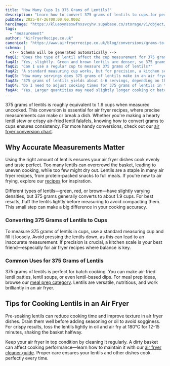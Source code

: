 ```yaml
---
title: "How Many Cups Is 375 Grams of Lentils?"
description: "Learn how to convert 375 grams of lentils to cups for perfect air fryer recipes every time. Get precise measurements and cooking tips now!"
pubDate: 2025-07-26T00:00:00.000Z
heroImage: "https://klueoymssxwfnxsvcyhv.supabase.co/storage/v1/object/public/Shmucket/how-many-cups-is-375-grams-of-lentils.webp"
tags:
  - "measurement"
author: "AirFryerRecipe.co.uk"
canonical: "https://www.airfryerrecipe.co.uk/blog/conversions/grams-to-cups/how-many-cups-is-375-grams-of-lentils"
schema: |
  <!-- Schema will be generated automatically -->
faqQ1: "Does the type of lentil affect the cup measurement for 375 grams?"
faqA1: "Yes, slightly. Green and brown lentils are denser, so 375 grams may fill slightly less than 2 cups, while split red lentils might measure closer to 2 cups due to their smaller size. Always fluff the lentils before measuring for accuracy."
faqQ2: "Can I use a regular cup to measure 375 grams of lentils?"
faqA2: "A standard measuring cup works, but for precision, a kitchen scale is best. If using a cup, fill it loosely without packing the lentils down. This ensures you don’t accidentally use too much, which could affect air fryer cooking times."
faqQ3: "How many servings does 375 grams of lentils make in an air fryer?"
faqA3: "375 grams of lentils yields about 4-6 servings, depending on the recipe. For air-fried lentil snacks, it makes roughly 12-15 small patties. Check our <a href=https://www.airfryerrecipe.co.uk>airfryerrecipe.co.uk</a> for portion-friendly ideas."
faqQ4: "Do I need to adjust cooking times for 375 grams of lentils in the air fryer?"
faqA4: "Yes. Larger quantities may need slightly longer cooking or batch frying to avoid overcrowding. For even results, shake the basket halfway and check for doneness. Pre-soaked lentils cook faster—about 10-12 minutes at 180°C."
---
```

<p>375 grams of lentils is roughly equivalent to 1.9 cups when measured uncooked. This conversion is essential for air fryer recipes, where precise measurements can make or break a dish. Whether you're making a hearty lentil stew or crispy air-fried lentil falafels, knowing how to convert grams to cups ensures consistency. For more handy conversions, check out our <a href=https://www.airfryerrecipe.co.uk/air-fryer-conversion-chart>air fryer conversion chart</a>.</p>  

<h2>Why Accurate Measurements Matter</h2>  
<p>Using the right amount of lentils ensures your air fryer dishes cook evenly and taste perfect. Too many lentils can overcrowd the basket, leading to uneven cooking, while too few might dry out. Lentils are a staple in many air fryer recipes, from protein-packed snacks to full meals. If you're new to air frying, explore our <a href=https://www.airfryerrecipe.co.uk/recipes>recipes</a> for inspiration.</p>  

<p>Different types of lentils—green, red, or brown—have slightly varying densities, but 375 grams generally converts to about 1.9 cups. For best results, fluff the lentils lightly before measuring to avoid compacting them. This small step can make a big difference in your cooking accuracy.</p>  

<h3>Converting 375 Grams of Lentils to Cups</h3>  
<p>To measure 375 grams of lentils in cups, use a standard measuring cup and fill it loosely. Avoid pressing the lentils down, as this can lead to an inaccurate measurement. If precision is crucial, a kitchen scale is your best friend—especially for air fryer recipes where balance is key.</p>  

<h3>Common Uses for 375 Grams of Lentils</h3>  
<p>375 grams of lentils is perfect for batch cooking. You can make air-fried lentil patties, lentil soups, or even lentil-based dips. For meal prep ideas, browse our <a href=https://www.airfryerrecipe.co.uk/recipe-category/meal-prep>meal prep category</a>. Lentils are versatile, nutritious, and work brilliantly in an air fryer.</p>  

<h2>Tips for Cooking Lentils in an Air Fryer</h2>  
<p>Pre-soaking lentils can reduce cooking time and improve texture in air fryer dishes. Drain them well before adding seasoning or oil to avoid sogginess. For crispy results, toss the lentils lightly in oil and air fry at 180°C for 12-15 minutes, shaking the basket halfway.</p>  

<p>Keep your air fryer in top condition by cleaning it regularly. A dirty basket can affect cooking performance—learn how to maintain it with our <a href=https://www.airfryerrecipe.co.uk/air-fryer-cleaner>air fryer cleaner guide</a>. Proper care ensures your lentils and other dishes cook perfectly every time.</p>
